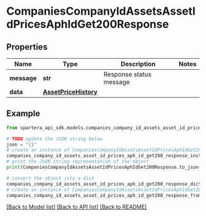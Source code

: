 # CompaniesCompanyIdAssetsAssetIdPricesAphIdGet200Response


## Properties

Name | Type | Description | Notes
------------ | ------------- | ------------- | -------------
**message** | **str** | Response status message | 
**data** | [**AssetPriceHistory**](AssetPriceHistory.md) |  | 

## Example

```python
from spartera_api_sdk.models.companies_company_id_assets_asset_id_prices_aph_id_get200_response import CompaniesCompanyIdAssetsAssetIdPricesAphIdGet200Response

# TODO update the JSON string below
json = "{}"
# create an instance of CompaniesCompanyIdAssetsAssetIdPricesAphIdGet200Response from a JSON string
companies_company_id_assets_asset_id_prices_aph_id_get200_response_instance = CompaniesCompanyIdAssetsAssetIdPricesAphIdGet200Response.from_json(json)
# print the JSON string representation of the object
print(CompaniesCompanyIdAssetsAssetIdPricesAphIdGet200Response.to_json())

# convert the object into a dict
companies_company_id_assets_asset_id_prices_aph_id_get200_response_dict = companies_company_id_assets_asset_id_prices_aph_id_get200_response_instance.to_dict()
# create an instance of CompaniesCompanyIdAssetsAssetIdPricesAphIdGet200Response from a dict
companies_company_id_assets_asset_id_prices_aph_id_get200_response_from_dict = CompaniesCompanyIdAssetsAssetIdPricesAphIdGet200Response.from_dict(companies_company_id_assets_asset_id_prices_aph_id_get200_response_dict)
```
[[Back to Model list]](../README.md#documentation-for-models) [[Back to API list]](../README.md#documentation-for-api-endpoints) [[Back to README]](../README.md)


